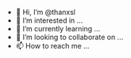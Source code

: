 - 👋 Hi, I’m @thanxsl
- 👀 I’m interested in ...
- 🌱 I’m currently learning ...
- 💞️ I’m looking to collaborate on ...
- 📫 How to reach me ...

<!---
thanxsl/thanxsl is a ✨ special ✨ repository because its `README.md` (this file) appears on your GitHub profile.
You can click the Preview link to take a look at your changes.
--->
